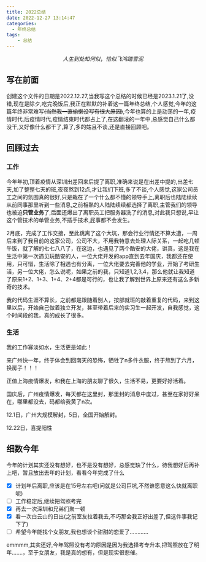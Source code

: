```yaml
---
title: 2022总结
date: 2022-12-27 13:14:47
categories:
  - 年终总结
tags: 
    - 总结
---
```


$$人生到处知何似，恰似飞鸿踏雪泥$$

<!-- more -->

## 写在前面
创建这个文件的日期是2022.12.27,当我写这个总结的时候已经是2023.1.21了,没错,现在是除夕,吃完晚饭后,我正在默默的补着这一篇年终总结,个人感觉,今年的这篇年终非常难写~~(当然我一直偷懒没写有很大原因)~~,今年也算的上是动荡的一年,疫情时代,后疫情时代,疫情结束时代都占上了,在这翻滚的一年中,总感觉自己什么都没干,又好像什么都干了,算了,多的姑且不谈,还是直接回顾吧。

## 回顾过去

### 工作

今年年初,顶着疫情从深圳出差回来后提了离职,准确来说是在出差中提的,出差七天,加了整整七天的班,夜夜熬到12点,才让我们下班,多了不谈,个人感觉,这家公司员工之间的氛围真的很好,只是栽在了一个什么都不懂的领导手上,离职后也陆陆续续从前同事那里听到一些消息,之前相熟的人陆陆续续都选择了离职,主管我们的领导也被迫**只管业务**了,后面还爆出了离职员工把服务器洗了的消息,对此我只想说,早让这个管技术的单管业务,不插手技术,屁事都不会发生。

2月底，完成了工作交接，至此跳离了这个大坑，那会行业行情还不算太遭，一周后来到了我目前的这家公司，公司不大，不用我特意去处理人际关系，一起吃几顿午饭，就了解的七七八八了，在这边，也遇见了两个酷安的大佬，讲真，这是我在生活中第一次遇见玩酷安的人，一位大佬开发的app直到去年国庆，我都还在使用，只可惜，生活除了相遇也有分离，一位大佬要去完善他的学业，开始了考研生活，另一位大佬，怎么说呢，如果之前的我，只知道1,2,3,4，那么他就让我知道了原来1+2、1+3、1+4、2+4都是可行的，也让我了解到世界上原来还有这么多新奇的技术。

我的代码生涯不算长，之前都是跟随着别人，按部就班的敲着重复的代码，来到这里以后，开始自己做着独立开发，甚至带着后来的实习生一起开发，自我感觉，这个时间段的我，真的成长了很多。

### 生活

我的工作寡淡如水，生活更是如此！

来广州快一年，终于体会到回南天的恐怖，牺牲了n多件衣服，终于熬到了六月，换房子！！！

正值上海疫情爆发，和我在上海的朋友聊了很久，生活不易，更要好好活着。

国庆后，广州疫情爆发，每天都在这里封，那里封的消息中度过，甚至在家好好呆在，哪里都没去，码都给我黄了n次。

12.1日，广州大规模解封，5日，全国开始解封。

12.22日，喜提阳性

## 细数今年

今年的计划其实还没有想好，也不是没有想好，总感觉缺了什么，待我想好后再补上吧，暂且放出去年的计划，看看今年完成了什么

- [x]  计划年后离职,应该是在15号左右吧(问就是公司巨坑,不然谁愿意这么快就离职呢)
- [ ] 工作稳定后,继续把驾照考完
- [x] 再去一次深圳和兄弟们聚一顿
- [x] 看一次白云山的日出(之前室友拉着我去,不巧那会我正好出差了,但这件事我记下了)
- [ ] 希望今年能找个女朋友,我也想谈个甜甜的恋爱了............

emmmm,其实还好,今年驾照没有考的原因是因为我选择考专升本,把驾照放在了明年.......，至于女朋友，我是真的想有，但是现实很悲催。